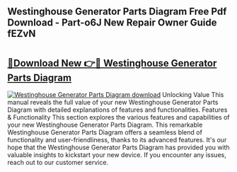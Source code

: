 ## Westinghouse Generator Parts Diagram Free Pdf Download - Part-o6J New Repair Owner Guide fEZvN

# <h2><a href="http://dfhvt2z.blite.top/?on=Westinghouse+Generator+Parts+Diagram">🔗Download New 👉🔴 Westinghouse Generator Parts Diagram</a></h2>

[![Westinghouse Generator Parts Diagram download](https://i.imgur.com/lujVjoI.png)](http://dfhvt2z.blite.top/?on=Westinghouse+Generator+Parts+Diagram)
Unlocking Value This manual reveals the full value of your new Westinghouse Generator Parts Diagram with detailed explanations of features and functionalities. Features & Functionality This section explores the various features and capabilities of your new Westinghouse Generator Parts Diagram. This remarkable Westinghouse Generator Parts Diagram offers a seamless blend of functionality and user-friendliness, thanks to its advanced features. It's our hope that the Westinghouse Generator Parts Diagram has provided you with valuable insights to kickstart your new device. If you encounter any issues, reach out to our customer service.
